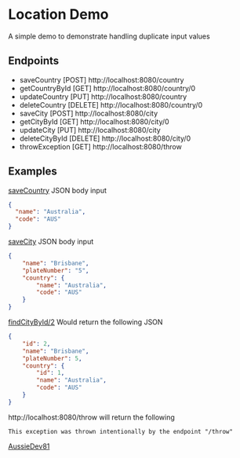 # Location Demo

A simple demo to demonstrate handling duplicate input values

## Endpoints
- saveCountry [POST] http://localhost:8080/country
- getCountryById [GET] http://localhost:8080/country/0
- updateCountry [PUT] http://localhost:8080/country
- deleteCountry [DELETE] http://localhost:8080/country/0
- saveCity [POST] http://localhost:8080/city
- getCityById [GET] http://localhost:8080/city/0
- updateCity [PUT] http://localhost:8080/city
- deleteCityById [DELETE] http://localhost:8080/city/0
- throwException [GET] http://localhost:8080/throw

## Examples

[saveCountry](http://localhost:8080/country) JSON body input
```json
{
  "name": "Australia",
  "code": "AUS"
}
```
[saveCity](http://localhost:8080/city) JSON body input
```json
{
    "name": "Brisbane",
    "plateNumber": "5",
    "country": {
        "name": "Australia",
        "code": "AUS"
    }
}
```
[findCityById/2](http://localhost:8080/city/2) Would return the following JSON
```json
{
    "id": 2,
    "name": "Brisbane",
    "plateNumber": 5,
    "country": {
        "id": 1,
        "name": "Australia",
        "code": "AUS"
    }
}
```
http://localhost:8080/throw will return the following
```text
This exception was thrown intentionally by the endpoint "/throw"
```

[AussieDev81](https://github.com/AussieDev81)